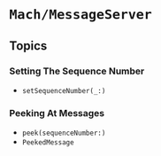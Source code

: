 # ``Mach/MessageServer``

## Topics

### Setting The Sequence Number

- ``setSequenceNumber(_:)``

### Peeking At Messages

- ``peek(sequenceNumber:)``
- ``PeekedMessage``